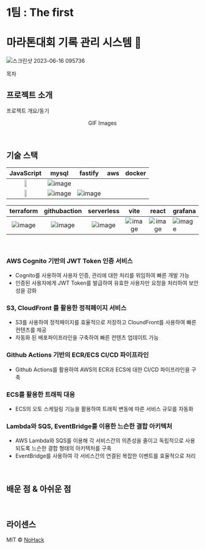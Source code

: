 
# 1팀 : The first

# 마라톤대회 기록 관리 시스템 🏃

![스크린샷 2023-06-16 095736](https://github.com/cs-devops-bootcamp/devops-04-Final-Team1/assets/126463087/9ac0be0e-6643-413f-988d-10596a0a9fb9)


목차

## 프로젝트 소개

<p align="justify">
프로젝트 개요/동기
</p>

<p align="center">
GIF Images
</p>

<br>

## 기술 스택


| JavaScript | mysql | fastify | aws |docker|
| :--------: | :--------: | :---: | :--: | :---: 
| <img src="https://github.com/cs-devops-bootcamp/devops-04-Final-Team1/assets/127801771/bac3a093-3a37-47f2-ba35-2049a43e7057" width="25%"> | ![image](https://github.com/cs-devops-bootcamp/devops-04-Final-Team1/assets/127801771/b9b3b95a-df27-4512-8957-07b0113fdccf)
| <img src="https://github.com/cs-devops-bootcamp/devops-04-Final-Team1/assets/127801771/1f6e62df-6657-4b99-855a-bdca3c76475f" width="25%"> | ![image](https://github.com/cs-devops-bootcamp/devops-04-Final-Team1/assets/127801771/721d54aa-561a-4317-a820-d9733d655fb1) | ![image](https://github.com/cs-devops-bootcamp/devops-04-Final-Team1/assets/127801771/2630f13a-b76f-427a-aba6-fcc65067eb62)





| terraform |githubaction| serverless | vite |react|grafana|
| :-------: | :-----------: | :---: | :--: |:--:| :--
| ![image](https://github.com/cs-devops-bootcamp/devops-04-Final-Team1/assets/127801771/0fb24f86-e818-43f2-9729-7288947ea486) | ![image](https://github.com/cs-devops-bootcamp/devops-04-Final-Team1/assets/127801771/9ce1cacc-f2e1-4a37-aac4-b11369571deb) | ![image](https://github.com/cs-devops-bootcamp/devops-04-Final-Team1/assets/127801771/0624a156-0e7b-4697-b58a-b3ba654c6767) |![image](https://github.com/cs-devops-bootcamp/devops-04-Final-Team1/assets/127801771/ec96c6d8-162d-4365-ab8a-62445d2f2a34) | ![image](https://github.com/cs-devops-bootcamp/devops-04-Final-Team1/assets/127801771/ac6d27d4-effa-4836-8d49-1857eda6679d) | ![image](https://github.com/cs-devops-bootcamp/devops-04-Final-Team1/assets/127801771/e5fafc52-dd1f-4a9a-8576-11ef192c5b96)








   

<br>

### AWS Cognito 기반의 JWT Token 인증 서비스

- Cognito를 사용하여 사용자 인증, 관리에 대한 처리를 위임하여 빠른 개발 가능
- 인증된 사용자에게 JWT Token를 발급하여 유효한 사용자만 요청을 처리하여 보안성을 강화

### S3, CloudFront 를 활용한 정적페이지 서비스

- S3를 사용하여 정적페이지를 효율적으로 저장하고 CloundFront를 사용하여 빠른 컨텐츠를 제공
- 자동화 된 배포파이프라인을 구축하여 빠른 컨텐츠 업데이트 가능

### Github Actions 기반의 ECR/ECS CI/CD 파이프라인

- Github Actions를 활용하여 AWS의 ECR과 ECS에 대한 CI/CD 파이프라인을 구축

### ECS를 활용한 트래픽 대응

- ECS의 오토 스케일링 기능을 활용하여 트래픽 변동에 따른 서비스 규모를 자동화

### Lambda와 SQS, EventBridge를 이용한 느슨한 결합 아키텍처

- AWS Lambda와 SQS를 이용해 각 서비스간의 의존성을 줄이고 독립적으로 사용되도록 느슨한 결합 형태의 아키텍처를 구축
- EventBridge를 사용하여 각 서비스간의 연결된 복잡한 이벤트를 효율적으로 처리

<br>

## 배운 점 & 아쉬운 점

<p align="justify">

</p>

<br>

## 라이센스

MIT &copy; [NoHack](mailto:lbjp114@gmail.com)

<!-- Stack Icon Refernces -->

[js]: /images/stack/javascript.svg
[ts]: /images/stack/typescript.svg
[react]: /images/stack/react.svg
[node]: /images/stack/node.svg
